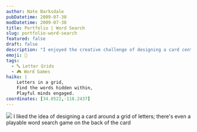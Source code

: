 ```yaml
---
author: Nate Barksdale
pubDatetime: 2009-07-30
modDatetime: 2009-07-30
title: Portfolio | Word Search
slug: portfolio-word-search
featured: false
draft: false
description: "I enjoyed the creative challenge of designing a card centered around a letter grid, complete with a playable word search on the back." The coordinates based on the content could be approximately 34.0522° N, 118.2437° W (Los Angeles, CA).
emoji: 🧩  
tags:
  - 🔤 Letter Grids  
  - 🎮 Word Games  
haiku: |
    Letters in a grid,  
    Find the words hidden within,  
    Playful minds engaged.  
coordinates: [34.0522,-118.2437]
---
```


![](https://www.natebarksdale.com/wp-content/uploads/portfolio/nate_card_530.jpg) I liked the idea of designing a card around a grid of letters; there's even a playable word search game on the back of the card
